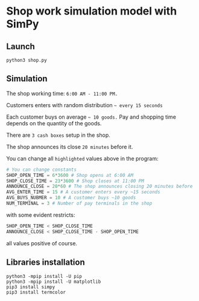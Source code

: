 # Shop work simulation model with SimPy

## Launch

    python3 shop.py

## Simulation

The shop working time: `6:00 AM - 11:00 PM.`

Customers enters with random distribution `~ every 15 seconds`

Each customer buys on average `~ 10 goods.` Pay and shopping time depends on the quantity of the goods.

There are `3 cash boxes` setup in the shop.

The shop announces its close `20 minutes` before it.

You can change all `highlighted` values above in the program:
```py
# You can change constants
SHOP_OPEN_TIME = 6*3600 # Shop opens at 6:00 AM
SHOP_CLOSE_TIME = 23*3600 # Shop closes at 11:00 PM
ANNOUNCE_CLOSE = 20*60 # The shop announces closing 20 minutes before
AVG_ENTER_TIME = 15 # A customer enters every ~15 seconds
AVG_BUYS_NUBMER = 10 # A customer buys ~10 goods
NUM_TERMINAL = 3 # Number of pay terminals in the shop
```
with some evident restricts:
```py
SHOP_OPEN_TIME < SHOP_CLOSE_TIME
ANNOUNCE_CLOSE < SHOP_CLOSE_TIME - SHOP_OPEN_TIME
```
all values positive of course.

## Libraries installation

    python3 -mpip install -U pip
    python3 -mpip install -U matplotlib
    pip3 install simpy
    pip3 install termcolor
